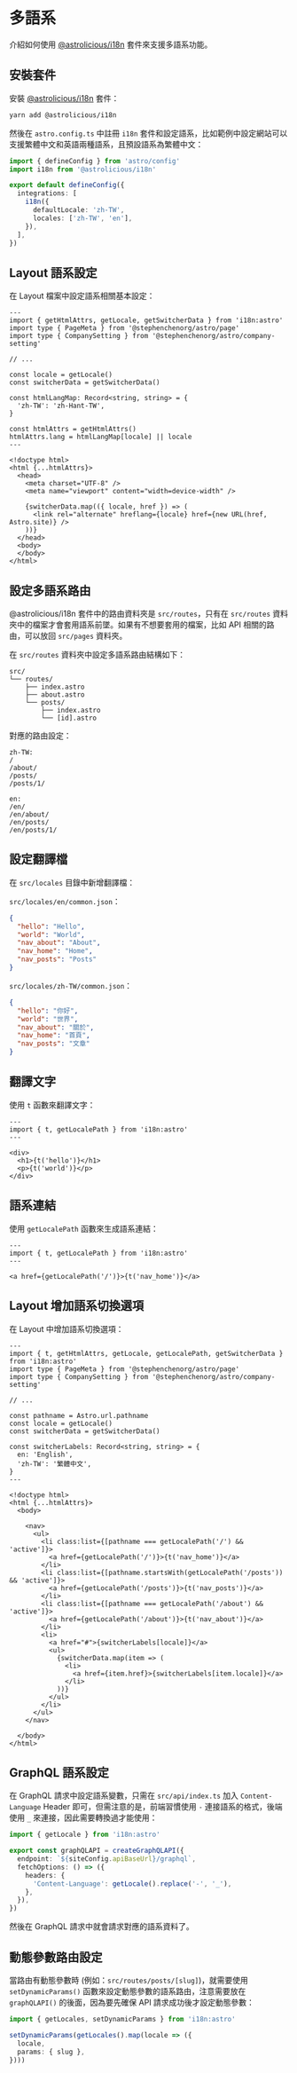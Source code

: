 # 多語系

介紹如何使用 [@astrolicious/i18n](https://astro-i18n.netlify.app/) 套件來支援多語系功能。

## 安裝套件

安裝 [@astrolicious/i18n](https://astro-i18n.netlify.app/) 套件：

```bash
yarn add @astrolicious/i18n
```

然後在 `astro.config.ts` 中註冊 `i18n` 套件和設定語系，比如範例中設定網站可以支援繁體中文和英語兩種語系，且預設語系為繁體中文：

```ts
import { defineConfig } from 'astro/config'
import i18n from '@astrolicious/i18n'

export default defineConfig({
  integrations: [
    i18n({
      defaultLocale: 'zh-TW',
      locales: ['zh-TW', 'en'],
    }),
  ],
})

```

## Layout 語系設定

在 Layout 檔案中設定語系相關基本設定：

```astro
---
import { getHtmlAttrs, getLocale, getSwitcherData } from 'i18n:astro'
import type { PageMeta } from '@stephenchenorg/astro/page'
import type { CompanySetting } from '@stephenchenorg/astro/company-setting'

// ...

const locale = getLocale()
const switcherData = getSwitcherData()

const htmlLangMap: Record<string, string> = {
  'zh-TW': 'zh-Hant-TW',
}

const htmlAttrs = getHtmlAttrs()
htmlAttrs.lang = htmlLangMap[locale] || locale
---

<!doctype html>
<html {...htmlAttrs}>
  <head>
    <meta charset="UTF-8" />
    <meta name="viewport" content="width=device-width" />

    {switcherData.map(({ locale, href }) => (
      <link rel="alternate" hreflang={locale} href={new URL(href, Astro.site)} />
    ))}
  </head>
  <body>
  </body>
</html>
```

## 設定多語系路由

@astrolicious/i18n 套件中的路由資料夾是 `src/routes`，只有在 `src/routes` 資料夾中的檔案才會套用語系前墜。如果有不想要套用的檔案，比如 API 相關的路由，可以放回 `src/pages` 資料夾。

在 `src/routes` 資料夾中設定多語系路由結構如下：

```
src/
└── routes/
    ├── index.astro
    ├── about.astro
    └── posts/
        ├── index.astro
        └── [id].astro
```

對應的路由設定：

```
zh-TW:
/
/about/
/posts/
/posts/1/

en:
/en/
/en/about/
/en/posts/
/en/posts/1/
```

## 設定翻譯檔

在 `src/locales` 目錄中新增翻譯檔：

`src/locales/en/common.json`：

```json
{
  "hello": "Hello",
  "world": "World",
  "nav_about": "About",
  "nav_home": "Home",
  "nav_posts": "Posts"
}
```

`src/locales/zh-TW/common.json`：

```json
{
  "hello": "你好",
  "world": "世界",
  "nav_about": "關於",
  "nav_home": "首頁",
  "nav_posts": "文章"
}
```

## 翻譯文字

使用 `t` 函數來翻譯文字：

```astro
---
import { t, getLocalePath } from 'i18n:astro'
---

<div>
  <h1>{t('hello')}</h1>
  <p>{t('world')}</p>
</div>
```

## 語系連結

使用 `getLocalePath` 函數來生成語系連結：

```astro
---
import { t, getLocalePath } from 'i18n:astro'
---

<a href={getLocalePath('/')}>{t('nav_home')}</a>
```

## Layout 增加語系切換選項

在 Layout 中增加語系切換選項：

```astro
---
import { t, getHtmlAttrs, getLocale, getLocalePath, getSwitcherData } from 'i18n:astro'
import type { PageMeta } from '@stephenchenorg/astro/page'
import type { CompanySetting } from '@stephenchenorg/astro/company-setting'

// ...

const pathname = Astro.url.pathname
const locale = getLocale()
const switcherData = getSwitcherData()

const switcherLabels: Record<string, string> = {
  en: 'English',
  'zh-TW': '繁體中文',
}
---

<!doctype html>
<html {...htmlAttrs}>
  <body>

    <nav>
      <ul>
        <li class:list={[pathname === getLocalePath('/') && 'active']}>
          <a href={getLocalePath('/')}>{t('nav_home')}</a>
        </li>
        <li class:list={[pathname.startsWith(getLocalePath('/posts')) && 'active']}>
          <a href={getLocalePath('/posts')}>{t('nav_posts')}</a>
        </li>
        <li class:list={[pathname === getLocalePath('/about') && 'active']}>
          <a href={getLocalePath('/about')}>{t('nav_about')}</a>
        </li>
        <li>
          <a href="#">{switcherLabels[locale]}</a>
          <ul>
            {switcherData.map(item => (
              <li>
                <a href={item.href}>{switcherLabels[item.locale]}</a>
              </li>
            ))}
          </ul>
        </li>
      </ul>
    </nav>

  </body>
</html>
```

## GraphQL 語系設定

在 GraphQL 請求中設定語系變數，只需在 `src/api/index.ts` 加入 `Content-Language` Header 即可，但需注意的是，前端習慣使用 `-` 連接語系的格式，後端使用 `_` 來連接，因此需要轉換過才能使用：

```ts {7}
import { getLocale } from 'i18n:astro'

export const graphQLAPI = createGraphQLAPI({
  endpoint: `${siteConfig.apiBaseUrl}/graphql`,
  fetchOptions: () => ({
    headers: {
      'Content-Language': getLocale().replace('-', '_'),
    },
  }),
})
```

然後在 GraphQL 請求中就會請求對應的語系資料了。

## 動態參數路由設定

當路由有動態參數時 (例如：`src/routes/posts/[slug]`)，就需要使用 `setDynamicParams()` 函數來設定動態參數的語系路由，注意需要放在 `graphQLAPI()` 的後面，因為要先確保 API 請求成功後才設定動態參數：

```ts
import { getLocales, setDynamicParams } from 'i18n:astro'

setDynamicParams(getLocales().map(locale => ({
  locale,
  params: { slug },
})))
```
